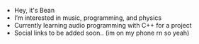 - Hey, it's Bean
- I’m interested in music, programming, and physics
- Currently learning audio programming with C++ for a project
- Social links to be added soon.. (im on my phone rn so yeah)

<!---
beano-69/beano-69 is a ✨ special ✨ repository because its `README.md` (this file) appears on your GitHub profile.
You can click the Preview link to take a look at your changes.
--->
